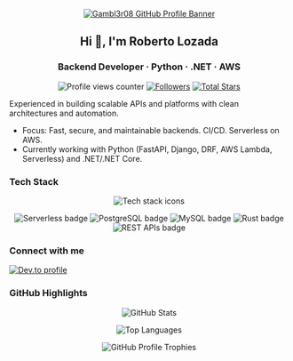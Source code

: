 <p align="center">
<a href="https://github.com/Gambl3r08">
<picture>
<source media="(prefers-color-scheme: dark)" srcset="https://raw.githubusercontent.com/Gambl3r08/Gambl3r08/main/dark_mode.svg">
<img alt="Gambl3r08 GitHub Profile Banner" src="https://raw.githubusercontent.com/Gambl3r08/Gambl3r08/main/light_mode.svg">
</picture>
</a>
</p>

<h2 align="center">Hi 👋, I'm Roberto Lozada</h2>
<h3 align="center">Backend Developer · Python · .NET · AWS</h3>

<p align="center">
<img src="https://komarev.com/ghpvc/?username=Gambl3r08&label=Profile%20views&color=0e75b6&style=flat" alt="Profile views counter">
<a href="https://github.com/Gambl3r08?tab=followers"><img src="https://img.shields.io/github/followers/Gambl3r08?label=Followers&style=flat" alt="Followers"></a>
<a href="https://github.com/Gambl3r08"><img src="https://img.shields.io/github/stars/Gambl3r08?affiliations=OWNER%2CCOLLABORATOR&style=flat" alt="Total Stars"></a>
</p>

<p>
Experienced in building scalable APIs and platforms with clean architectures and automation.
</p>

<ul>
<li>Focus: Fast, secure, and maintainable backends. CI/CD. Serverless on AWS.</li>
<li>Currently working with Python (FastAPI, Django, DRF, AWS Lambda, Serverless) and .NET/.NET Core.</li>
</ul>

<h3>Tech Stack</h3>

<p align="center">
<img src="https://skillicons.dev/icons?i=python,fastapi,django,dotnet,aws,docker,githubactions,rust,mysql&perline=7" alt="Tech stack icons">
</p>

<p align="center">
<img src="https://img.shields.io/badge/Serverless-FD5750?logo=serverless&logoColor=white" alt="Serverless badge">
<img src="https://img.shields.io/badge/PostgreSQL-336791?logo=postgresql&logoColor=white" alt="PostgreSQL badge">
<img src="https://img.shields.io/badge/MySQL-4479A1?logo=mysql&logoColor=white" alt="MySQL badge">
<img src="https://img.shields.io/badge/Rust-000000?logo=rust&logoColor=white" alt="Rust badge">
<img src="https://img.shields.io/badge/REST-005571?logo=swagger&logoColor=white" alt="REST APIs badge">
</p>

<h3>Connect with me</h3>

<p>
<a href="https://dev.to/gambl3r08"><img src="https://img.shields.io/badge/dev.to-0A0A0A?style=flat&logo=devdotto&logoColor=white" alt="Dev.to profile"></a>
</p>

<h3>GitHub Highlights</h3>

<p align="center">
<img src="https://github-readme-stats.vercel.app/api?username=Gambl3r08&show_icons=true&include_all_commits=true&rank_icon=percentile" alt="GitHub Stats">
</p>

<p align="center">
<img src="https://github-readme-stats.vercel.app/api/top-langs/?username=Gambl3r08&layout=compact&langs_count=8&card_width=445" alt="Top Languages">
</p>

<p align="center">
<img src="https://github-profile-trophy.vercel.app/?username=Gambl3r08&theme=flat&no-bg=true&no-frame=true&margin-w=10&margin-h=10" alt="GitHub Profile Trophies">
</p>
